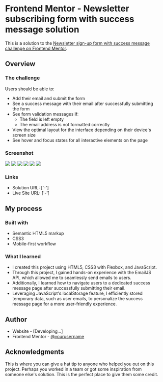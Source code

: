 # Frontend Mentor - Newsletter subscribing form with success message solution

This is a solution to the [Newsletter sign-up form with success message challenge on Frontend Mentor](https://www.frontendmentor.io/challenges/newsletter-signup-form-with-success-message-3FC1AZbNrv). 

## Overview

### The challenge

Users should be able to:

- Add their email and submit the form
- See a success message with their email after successfully submitting the form
- See form validation messages if:
  - The field is left empty
  - The email address is not formatted correctly
- View the optimal layout for the interface depending on their device's screen size
- See hover and focus states for all interactive elements on the page

### Screenshot

![](./desing/desktop-design.jpg)
![](./desing/active-states.jpg)
![](./desing/desktop-success.jpg)
![](./desing/error-states.jpg)
![](./desing/mobile-design.jpg)
![](./desing/mobile-success.jpg)

### Links

- Solution URL: ['-']
- Live Site URL: ['-']

## My process

### Built with

- Semantic HTML5 markup
- CSS3
- Mobile-first workflow

### What I learned

- I created this project using HTML5, CSS3 with Flexbox, and JavaScript. 
- Through this project, I gained hands-on experience with the EmailJS API, which allowed me to       seamlessly send emails to users. 
- Additionally, I learned how to navigate users to a dedicated success message page after successfully submitting their email. 
- Leveraging JavaScript's localStorage feature, I efficiently stored temporary data, such as user emails, to personalize the success message page for a more user-friendly experience.

## Author

- Website - [Developing...]
- Frontend Mentor - [@yourusername](https://www.frontendmentor.io/profile/yourusername)

## Acknowledgments

This is where you can give a hat tip to anyone who helped you out on this project. Perhaps you worked in a team or got some inspiration from someone else's solution. This is the perfect place to give them some credit.

